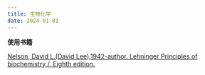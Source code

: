 ```yaml
---
title: 生物化学
date: 2024-01-01
---
```

**使用书籍**

[Nelson, David L.(David Lee),1942-author.  Lehninger Principles of biochemistry /. Eighth edition.](https://chemistry.com.pk/books/lehninger-principles-of-biochemistry-8e/)